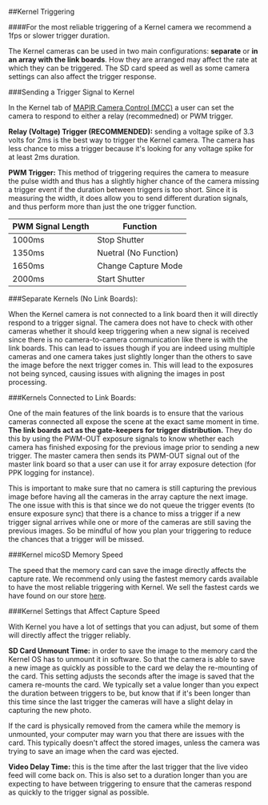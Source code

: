 ##Kernel Triggering

####For the most reliable triggering of a Kernel camera we recommend a 1fps or slower trigger duration.

The Kernel cameras can be used in two main configurations: **separate** or **in an array with the link boards**. How they are arranged may affect the rate at which they can be triggered. The SD card speed as well as some camera settings can also affect the trigger response.

###Sending a Trigger Signal to Kernel

In the Kernel tab of [MAPIR Camera Control (MCC)](../content/interfacing-with-kernel/software-interface/mcc.html) a user can set the camera to respond to either a relay (recommedned) or PWM trigger.

**Relay (Voltage) Trigger (RECOMMENDED):** sending a voltage spike of 3.3 volts for 2ms is the best way to trigger the Kernel camera. The camera has less chance to miss a trigger because it's looking for any voltage spike for at least 2ms duration.

**PWM Trigger:** This method of triggering requires the camera to measure the pulse width and thus has a slightly higher chance of the camera missing a trigger event if the duration between triggers is too short. Since it is measuring the width, it does allow you to send different duration signals, and thus perform more than just the one trigger function.

| **PWM Signal Length** | **Function**    |
|-----------------------|-----------------|
| 1000ms                | Stop Shutter    |
| 1350ms                | Nuetral (No Function)    |
| 1650ms                | Change Capture Mode  |
| 2000ms                | Start Shutter    |

###Separate Kernels (No Link Boards):

When the Kernel camera is not connected to a link board then it will directly respond to a trigger signal. The camera does not have to check with other cameras whether it should keep triggering when a new signal is received since there is no camera-to-camera communication like there is with the link boards. This can lead to issues though if you are indeed using multiple cameras and one camera takes just slightly longer than the others to save the image before the next trigger comes in. This will lead to the exposures not being synced, causing issues with aligning the images in post processing.

###Kernels Connected to Link Boards:

One of the main features of the link boards is to ensure that the various cameras connected all expose the scene at the exact same moment in time. **The link boards act as the gate-keepers for trigger distribution.** They do this by using the PWM-OUT exposure signals to know whether each camera has finished exposing for the previous image prior to sending a new trigger. The master camera then sends its PWM-OUT signal out of the master link board so that a user can use it for array exposure detection (for PPK logging for instance).   

This is important to make sure that no camera is still capturing the previous image before having all the cameras in the array capture the next image. The one issue with this is that since we do not queue the trigger events (to ensure exposure sync) that there is a chance to miss a trigger if a new trigger signal arrives while one or more of the cameras are still saving the previous images. So be mindful of how you plan your triggering to reduce the chances that a trigger will be missed.

###Kernel micoSD Memory Speed

The speed that the memory card can save the image directly affects the capture rate. We recommend only using the fastest memory cards available to have the most reliable triggering with Kernel. We sell the fastest cards we have found on our store [here](https://www.mapir.camera/collections/kernel-accessories).

###Kernel Settings that Affect Capture Speed

With Kernel you have a lot of settings that you can adjust, but some of them will directly affect the trigger reliably.  

**SD Card Unmount Time:** in order to save the image to the memory card the Kernel OS has to unmount it in software. So that the camera is able to save a new image as quickly as possible to the card we delay the re-mounting of the card. This setting adjusts the seconds after the image is saved that the camera re-mounts the card. We typically set a value longer than you expect the duration between triggers to be, but know that if it's been longer than this time since the last trigger the cameras will have a slight delay in capturing the new photo.  

If the card is physically removed from the camera while the memory is unmounted, your computer may warn you that there are issues with the card. This typically doesn't affect the stored images, unless the camera was trying to save an image when the card was ejected.

**Video Delay Time:** this is the time after the last trigger that the live video feed will come back on. This is also set to a duration longer than you are expecting to have between triggering to ensure that the cameras respond as quickly to the trigger signal as possible.